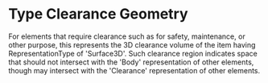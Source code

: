 Type Clearance Geometry
=======================

For elements that require clearance such as for safety, maintenance, or other purpose, this represents the 3D clearance volume of the item having RepresentationType of 'Surface3D'. Such clearance region indicates space that should not intersect with the 'Body' representation of other elements, though may intersect with the 'Clearance' representation of other elements.
